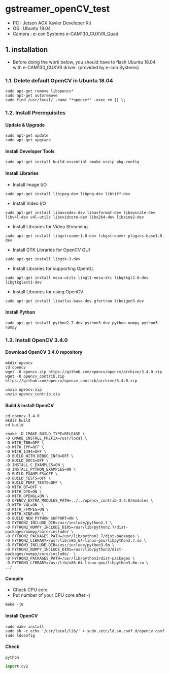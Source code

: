 # gstreamer_openCV_test
* PC : Jetson AGX Xavier Developer Kit
* OS : Ubuntu 18.04
* Camera : e-con Systems e-CAM130_CUXVR_Quad


## 1. installation
* Before doing the work below, you should have to flash Ubuntu 18.04 with e-CAM130_CUXVR driver. (provided by e-con Systems)
### 1.1. Delete default OpenCV in Ubuntu 18.04

```
sudo apt-get remove libopencv*
sudo apt-get autoremove
sudo find /usr/local/ -name "*opencv*" -exec rm {} \;
```

### 1.2. Install Prerequisites

#### Update & Upgrade
```
sudo apt-get update
sudo apt-get upgrade
```

#### Install Developer Tools

```
sudo apt-get install build-essential cmake unzip pkg-config
```

#### Install Libraries

* Install Image I/O

```
sudo apt-get install libjpeg-dev libpng-dev libtiff-dev
```

* Install Video I/O

```
sudo apt-get install libavcodec-dev libavformat-dev libswscale-dev libv4l-dev v4l-utils libxvidcore-dev libx264-dev libxine2-dev
```

* Install Libraries for Video Streaming

```
sudo apt-get install libgstreamer1.0-dev libgstreamer-plugins-base1.0-dev
```

* Install GTK Libraries for OpenCV GUI

```
sudo apt-get install libgtk-3-dev
```

* Install Libraries for supporting OpenGL

```
sudo apt-get install mesa-utils libgl1-mesa-dri libgtkgl2.0-dev libgtkglext1-dev
```

* Install Libraries for using OpenCV

```
sudo apt-get install libatlas-base-dev gfortran libeigen3-dev
```

#### Install Python

```
sudo apt-get install python2.7-dev python3-dev python-numpy python3-numpy
```

### 1.3. Install OpenCV 3.4.0

#### Download OpenCV 3.4.0 repository

```
mkdir opencv
cd opencv
wget -O opencv.zip https://github.com/opencv/opencv/archive/3.4.0.zip
wget -O opencv_contrib.zip https://github.com/opencv/opencv_contrib/archive/3.4.0.zip
```

```
unzip opencv.zip
unzip opencv_contrib.zip
```

#### Build & Install OpenCV

```
cd opencv-3.4.0
mkdir build
cd build
```

```
cmake -D CMAKE_BUILD_TYPE=RELEASE \
-D CMAKE_INSTALL_PREFIX=/usr/local \
-D WITH_TBB=OFF \
-D WITH_IPP=OFF \
-D WITH_1394=OFF \
-D BUILD_WITH_DEBUG_INFO=OFF \
-D BUILD_DOCS=OFF \
-D INSTALL_C_EXAMPLES=ON \
-D INSTALL_PYTHON_EXAMPLES=ON \
-D BUILD_EXAMPLES=OFF \
-D BUILD_TESTS=OFF \
-D BUILD_PERF_TESTS=OFF \
-D WITH_QT=OFF \
-D WITH_GTK=ON \
-D WITH_OPENGL=ON \
-D OPENCV_EXTRA_MODULES_PATH=../../opencv_contrib-3.4.0/modules \
-D WITH_V4L=ON  \
-D WITH_FFMPEG=ON \
-D WITH_XINE=ON \
-D BUILD_NEW_PYTHON_SUPPORT=ON \
-D PYTHON2_INCLUDE_DIR=/usr/include/python2.7 \
-D PYTHON2_NUMPY_INCLUDE_DIRS=/usr/lib/python2.7/dist-packages/numpy/core/include/ \
-D PYTHON2_PACKAGES_PATH=/usr/lib/python2.7/dist-packages \
-D PYTHON2_LIBRARY=/usr/lib/x86_64-linux-gnu/libpython2.7.so \
-D PYTHON3_INCLUDE_DIR=/usr/include/python3.6m \
-D PYTHON3_NUMPY_INCLUDE_DIRS=/usr/lib/python3/dist-packages/numpy/core/include/  \
-D PYTHON3_PACKAGES_PATH=/usr/lib/python3/dist-packages \
-D PYTHON3_LIBRARY=/usr/lib/x86_64-linux-gnu/libpython3.6m.so \
../
```

#### Compile
* Check CPU core
* Put number of your CPU core after -j

```
make -j8
```
#### Install OpenCV

```
sudo make install
sudo sh -c echo '/usr/local/lib/' > sudo /etc/ld.so.conf.d/opencv.conf
sudo ldconfig
```

#### Check

```
python
```

```python
import cv2
```
